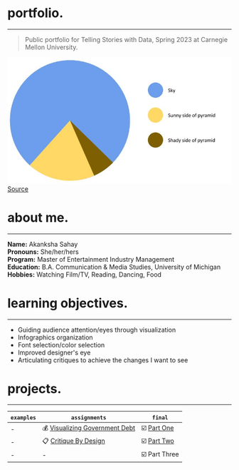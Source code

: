 # portfolio.
---
> Public portfolio for Telling Stories with Data, Spring 2023 at Carnegie Mellon University.   

![Pyramid Data Visualization](pyramid.jpg)  
[Source](https://percentagecalculator.mes.fm/memes/the-great-pyramid-of-giza-pie-chart)

# about me.
---
**Name:** Akanksha Sahay  
**Pronouns:** She/her/hers  
**Program:** Master of Entertainment Industry Management   
**Education:** B.A. Communication & Media Studies, University of Michigan  
**Hobbies:** Watching Film/TV, Reading, Dancing, Food  

# learning objectives.
---
- Guiding audience attention/eyes through visualization
- Infographics organization
- Font selection/color selection
- Improved designer's eye
- Articulating critiques to achieve the changes I want to see

# projects.
---

| `examples` | `assignments` | `final` |   
| --- | --- | --- |  
| - | 💰 [Visualizing Government Debt](assignment2.md) | ☑️ [Part One](final1.md) |  
| - | 📋 [Critique By Design](assignment3.md) | ☑️ [Part Two](final2.md) |  
| - | - | ☑️ Part Three |  
